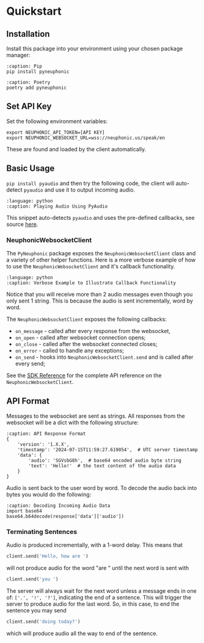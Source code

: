 # Quickstart

## Installation
Install this package into your environment using your chosen package manager:


```{code-block} bash
:caption: Pip
pip install pyneuphonic
```

```{code-block} bash
:caption: Poetry
poetry add pyneuphonic
```

## Set API Key
Set the following environment variables:
```{code-block} bash
export NEUPHONIC_API_TOKEN=[API KEY]
export NEUPHONIC_WEBSOCKET_URL=wss://neuphonic.us/speak/en
```

These are found and loaded by the client automatically.

## Basic Usage

`pip install pyaudio` and then try the following code, the client will auto-detect `pyaudio` and use it to output incoming
audio.
```{literalinclude} ../../../snippets/playing_audio.py
:language: python
:caption: Playing Audio Using PyAudio
```
This snippet auto-detects `pyaudio` and uses the pre-defined callbacks, see source [here](https://github.com/neuphonic/pyneuphonic/blob/main/pyneuphonic/websocket/common/pyaudio.py).

### NeuphonicWebsocketClient
The `PyNeuphonic` package exposes the `NeuphonicWebsocketClient` class and a variety of other helper functions.
Here is a more verbose example of how to use the `NeuphonicWebsocketClient` and it's callback functionality.

```{literalinclude} ../../../snippets/basic_usage.py
:language: python
:caption: Verbose Example to Illustrate Callback Functionality
```

Notice that you will receive more than 2 audio messages even though you only sent 1 string.
This is because the audio is sent incrementally, word by word.

The `NeuphonicWebsocketClient` exposes the following callbacks:
- `on_message` - called after every response from the websocket,
- `on_open` -  called after websocket connection opens;
- `on_close` - called after the websocket connected closes;
- `on_error` - called to handle any exceptions;
- `on_send` - hooks into `NeuphonicWebsocketClient.send` and is called after every send;

See the [SDK Reference](sdk-reference.rst) for the complete API reference on the `NeuphonicWebsocketClient`.

## API Format
Messages to the websocket are sent as strings.
All responses from the websocket will be a dict with the following structure:

```{code-block} python
:caption: API Response Format
{
    'version': '1.X.X',
    'timestamp': '2024-07-15T11:59:27.619054',  # UTC server timestamp
    'data': {
        'audio': 'SGVsbG8h',  # base64 encoded audio byte string
        'text': 'Hello!'  # the text content of the audio data
    }
}
```

Audio is sent back to the user word by word.
To decode the audio back into bytes you would do the following:
```{code-block} python
:caption: Decoding Incoming Audio Data
import base64
base64.b64decode(response['data']['audio'])
```

### Terminating Sentences
Audio is produced incrementally, with a 1-word delay.
This means that
```python
client.send('Hello, how are ')
```
will not produce audio for the word "are " until the next word is sent with
```python
client.send('you ')
```
The server will always wait for the next word unless a message ends in one of: `['.', '!', '?']`, indicating the end of a
sentence.
This will trigger the server to produce audio for the last word.
So, in this case, to end the sentence you may send
```python
client.send('doing today?')
```
which will produce audio all the way to end of the sentence.
